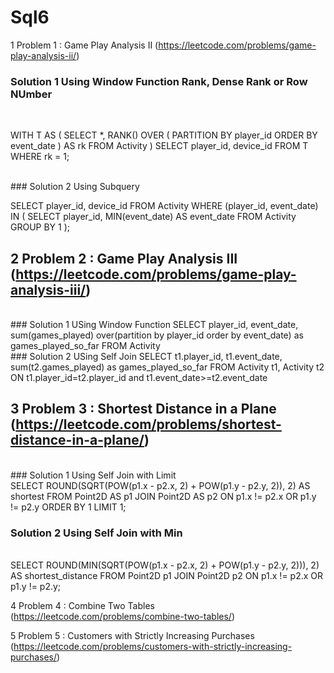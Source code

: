 # Sql6

1 Problem 1 : Game Play Analysis II	(https://leetcode.com/problems/game-play-analysis-ii/)
### Solution 1 Using Window Function Rank, Dense Rank or Row NUmber
<br>

WITH
    T AS (
        SELECT
            *,
            RANK() OVER (
                PARTITION BY player_id
                ORDER BY event_date
            ) AS rk
        FROM Activity
    )
SELECT player_id, device_id
FROM T
WHERE rk = 1;

<br>
### Solution 2 Using Subquery

SELECT
    player_id,
    device_id
FROM Activity
WHERE
    (player_id, event_date) IN (
        SELECT
            player_id,
            MIN(event_date) AS event_date
        FROM Activity
        GROUP BY 1
    );

## 2 Problem 2 : Game Play Analysis III		(https://leetcode.com/problems/game-play-analysis-iii/)
<br>
### Solution 1 USing Window Function
SELECT 	player_id, event_date,
	sum(games_played) over(partition by player_id order by event_date) as games_played_so_far
FROM Activity

<br>
### Solution 2 USing Self Join
SELECT 	t1.player_id, t1.event_date,
	sum(t2.games_played) as games_played_so_far
FROM Activity t1, Activity t2
ON t1.player_id=t2.player_id and t1.event_date>=t2.event_date
<br>

## 3 Problem 3 : Shortest Distance in a Plane		(https://leetcode.com/problems/shortest-distance-in-a-plane/)
<br>
### Solution 1 Using Self Join with Limit
<br>
SELECT ROUND(SQRT(POW(p1.x - p2.x, 2) + POW(p1.y - p2.y, 2)), 2) AS shortest
FROM
    Point2D AS p1
    JOIN Point2D AS p2 ON p1.x != p2.x OR p1.y != p2.y
ORDER BY 1
LIMIT 1;
<br>

### Solution 2 Using Self Join with Min
<br>
SELECT 
    ROUND(MIN(SQRT(POW(p1.x - p2.x, 2) + POW(p1.y - p2.y, 2))), 2) AS shortest_distance
FROM 
    Point2D p1
JOIN 
    Point2D p2 
ON 
    p1.x != p2.x OR p1.y != p2.y;


4 Problem 4 : Combine Two Tables	(https://leetcode.com/problems/combine-two-tables/)

5 Problem 5 : Customers with Strictly Increasing Purchases		(https://leetcode.com/problems/customers-with-strictly-increasing-purchases/)
